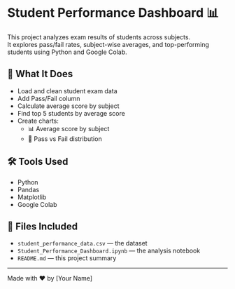 # Student Performance Dashboard 📊

This project analyzes exam results of students across subjects.  
It explores pass/fail rates, subject-wise averages, and top-performing students using Python and Google Colab.

## 🚀 What It Does
- Load and clean student exam data
- Add Pass/Fail column
- Calculate average score by subject
- Find top 5 students by average score
- Create charts:
  - 📊 Average score by subject
  - 🥧 Pass vs Fail distribution

## 🛠️ Tools Used
- Python
- Pandas
- Matplotlib
- Google Colab

## 📂 Files Included
- `student_performance_data.csv` — the dataset
- `Student_Performance_Dashboard.ipynb` — the analysis notebook
- `README.md` — this project summary

---

Made with ❤️ by [Your Name]
